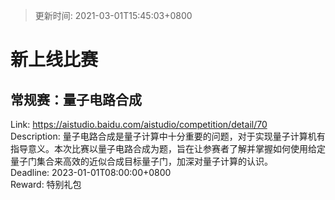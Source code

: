 > 更新时间: 2021-03-01T15:45:03+0800 

# 新上线比赛


## 常规赛：量子电路合成
Link: https://aistudio.baidu.com/aistudio/competition/detail/70  
Description: 量子电路合成是量子计算中十分重要的问题，对于实现量子计算机有指导意义。本次比赛以量子电路合成为题，旨在让参赛者了解并掌握如何使用给定量子门集合来高效的近似合成目标量子门，加深对量子计算的认识。  
Deadline: 2023-01-01T08:00:00+0800  
Reward: 特别礼包  

